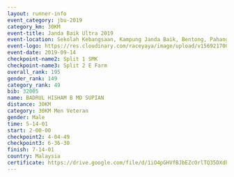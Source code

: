 ```yaml
---
layout: runner-info 
event_category: jbu-2019 
category_km: 30KM 
event-title: Janda Baik Ultra 2019  
event-location: Sekolah Kebangsaan, Kampung Janda Baik, Bentong, Pahang, Malaysia 
event-logo: https://res.cloudinary.com/raceyaya/image/upload/v1569217009/logo/janda-baik_vch1pc.jpg 
event-date: 2019-09-14 
checkpoint-name2: Split 1 SMK 
checkpoint-name3: Split 2 E Farm 
overall_rank: 195
gender_rank: 149
category_rank: 49
bib: 32005
name: BADRUL HISHAM B MD SUPIAN
distance: 30KM
category: 30KM Men Veteran
gender: Male
time: 5-14-01
start: 2-00-00
checkpoint2: 4-04-49
checkpoint3: 6-36-30
finish: 7-14-01
country: Malaysia
certificate: https://drive.google.com/file/d/1iO4pGHVfBJbEZcOrlTQ35DXdhVj4dz16/view?usp=sharing
---
```

